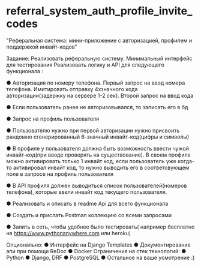 # referral_system_auth_profile_invite_codes
"Реферальная система: мини-приложение с авторизацией, 
профилем и поддержкой инвайт-кодов"

Задание:
Реализовать реферальную систему. Минимальный интерфейс для тестирования
Реализовать логику и API для следующего функционала :

●	Авторизация по номеру телефона. Первый запрос на ввод номера телефона. 
Имитировать отправку 4хзначного кода авторизации(задержку на сервере 1-2 сек). 
Второй запрос на ввод кода 

●	Если пользователь ранее не авторизовывался, то записать его в бд 

●	Запрос на профиль пользователя

●	Пользователю нужно при первой авторизации нужно присвоить рандомно 
сгенерированный 6-значный инвайт-код(цифры и символы)

●	В профиле у пользователя должна быть возможность ввести чужой 
инвайт-код(при вводе проверять на существование). 
В своем профиле можно активировать только 1 инвайт код, если пользователь 
уже когда-то активировал инвайт код, то нужно выводить его в соответсвующем 
поле в запросе на профиль пользователя

●	В API профиля должен выводиться список пользователей(номеров телефона), 
которые ввели инвайт код текущего пользователя.

●	Реализовать и описать в readme Api для всего функционала

●	Создать и прислать Postman коллекцию со всеми запросами

●	Залить в сеть, чтобы удобнее было тестировать(
например бесплатно на https://www.pythonanywhere.com или heroku)


Опционально:
●	Интерфейс на Django Templates
●	Документирование апи при помощи ReDoc
●	Docker
Ограничения на стек технологий:
●	Python
●	Django, DRF
●	PostgreSQL
●	Остальное на ваше усмотрение :)
